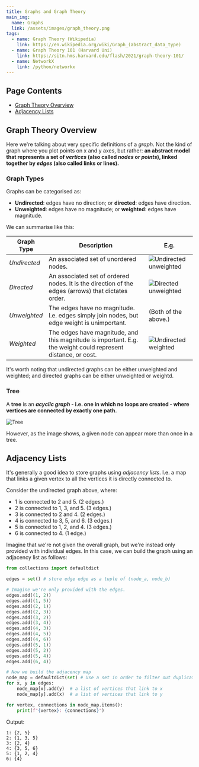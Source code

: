 ```yaml
---
title: Graphs and Graph Theory
main_img:
  name: Graphs
  link: /assets/images/graph_theory.png
tags: 
  - name: Graph Theory (Wikipedia)
    link: https://en.wikipedia.org/wiki/Graph_(abstract_data_type)
  - name: Graph Theory 101 (Harvard Uni)
    link: https://sitn.hms.harvard.edu/flash/2021/graph-theory-101/
  - name: NetworkX
    link: /python/networkx
---
```


## Page Contents

- [Graph Theory Overview](#graph-theory-overview)
- [Adjacency Lists](#adjacency-lists)

## Graph Theory Overview

Here we're talking about very specific definitions of a _graph_.  Not the kind of graph where you plot points on x and y axes, but rather: **an abstract model that represents a set of _vertices_ (also called _nodes_ or _points_), linked together by _edges_ (also called links or lines).**

### Graph Types

Graphs can be categorised as:

- **Undirected**: edges have no direction; or **directed**: edges have direction.
- **Unweighted**: edges have no magnitude; or **weighted**: edges have magnitude.

We can summarise like this:

|Graph Type|Description|E.g.|
|----------|-----------|----|
|_Undirected_|An associated set of unordered nodes.|![Undirected unweighted](/assets/images/undirected_unweighted.png)|
|_Directed_|An associated set of ordered nodes. It is the direction of the edges (arrows) that dictates order.|![Directed unweighted](/assets/images/directed_unweighted.png)|
|_Unweighted_|The edges have no magnitude. I.e. edges simply join nodes, but edge weight is unimportant.|(Both of the above.)
|_Weighted_|The edges have magnitude, and this magnitude is important.  E.g. the weight could represent distance, or cost.|![Undirected weighted](/assets/images/undirected_weighted.png)|

It's worth noting that undirected graphs can be either unweighted and weighted; and directed graphs can be either unweighted or weightd.

### Tree

A **tree** is an **_acyclic graph_ - i.e. one in which no loops are created - where vertices are connected by exactly one path.**

![Tree](/assets/images/graph_tree.png)

However, as the image shows, a given node can appear more than once in a tree.

## Adjacency Lists

It's generally a good idea to store graphs using _adjacency lists_.  I.e. a map that links a given vertex to all the vertices it is directly connected to.

Consider the undirected graph above, where:

- 1 is connected to 2 and 5. (2 edges.)
- 2 is connected to 1, 3, and 5. (3 edges.)
- 3 is connected to 2 and 4. (2 edges.)
- 4 is connected to 3, 5, and 6. (3 edges.)
- 5 is connected to 1, 2, and 4. (3 edges.)
- 6 is connected to 4. (1 edge.)

Imagine that we're not given the overall graph, but we're instead only provided with individual edges. In this case, we can build the graph using an adjacency list as follows:

```python
from collections import defaultdict

edges = set() # store edge edge as a tuple of (node_a, node_b)

# Imagine we're only provided with the edges.
edges.add((1, 2))
edges.add((1, 5))
edges.add((2, 1))
edges.add((2, 3))
edges.add((3, 2))
edges.add((3, 4))
edges.add((4, 3))
edges.add((4, 5))
edges.add((4, 6))
edges.add((5, 1))
edges.add((5, 2))
edges.add((5, 4))
edges.add((6, 4))

# Now we build the adjacency map
node_map = defaultdict(set) # Use a set in order to filter out duplicate connections
for x, y in edges:
    node_map[x].add(y)  # a list of vertices that link to x
    node_map[y].add(x)  # a list of vertices that link to y

for vertex, connections in node_map.items():
    print(f"{vertex}: {connections}")
```

Output:

```text
1: {2, 5}
2: {1, 3, 5}
3: {2, 4}
4: {3, 5, 6}
5: {1, 2, 4}
6: {4}
```
